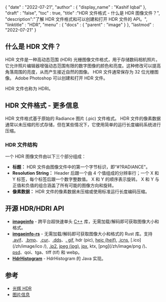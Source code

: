 {
  "date" : "2022-07-21",
  "author" : {
    "display_name" : "Kashif Iqbal"
},
  "draft" : "false",
  "toc" : true,
  "title" :"HDR 文件格式 - 什么是 HDR 图像文件？",
  "description":"了解 HDR 文件格式和可以创建和打开 HDR 文件的 API。",
  "linktitle" : "HDR",
  "menu" : {
    "docs" : {
      "parent" : "image"
}
},
  "lastmod" : "2022-07-21"
}

## 什么是 HDR 文件？

HDR 文件是一种高动态范围 (HDR) 光栅图像文件格式，用于存储数码相机照片。它允许照片编辑器增强动态范围有限的数字图像的颜色和亮度。这种修改可以提高角落周围的亮度，从而产生接近自然的图像。 HDR 文件通常保存为 32 位光栅图像。 Adobe Photoshop 可以创建和打开 HDR 文件。

HDR 文件也称为 HDRI。

## HDR 文件格式 - 更多信息

HDR 文件格式基于原始的 Radiance 图片 (.pic) 文件格式。 HDR 文件的像素数据通常以未压缩的形式存储，但在某些情况下，它使用简单的运行长度编码系统进行压缩。

### HDR 文件结构

一个 HDR 图像文件由以下三个部分组成：

* **标题：** HDR 文件由图像文件中的第一个字节标识，即“#?RADIANCE"。
* **Resolution String：** Header 后跟一个由 4 个值组成的分辨率行；一个 X 和 Y 标签，每个标签后跟一个数字整数值。 X 和 Y 的顺序表示旋转。 X 和 Y 与正值和负值的组合涵盖了所有可能的图像方向和旋转。
* **像素数据：** HDR 文件的像素数据未压缩或使用标准运行长度编码压缩。

## 开源 HDR/HDRI API

* **[imageinfo](https://github.com/xiaozhuai/imageinfo)** - 跨平台超快速单头 [C++](/zh/programming/cpp/) 库，无需加载/解码即可获取图像大小和格式。
* **[imgaeinfo-rs](https://github.com/xiaozhuai/imageinfo-rs)** - 无需加载/解码即可获取图像大小和格式的 Rust 库。支持 [.avif](/zh/image/avif/)、[.bmp](/zh/image/bmp/)、[.cur](/zh/image/cur/)、[.dds](/zh/image/dds/)、[. gif](/zh/image/gif/), hdr (pic), [heic (heif)](/zh/image/heic/), [.icns](/zh/image/icns/), [.ico](/zh/image/ico /), [.jp2](/zh/image/jp2/), [jpeg (jpg)](/zh/image/jpeg/), [jpx](/zh/image/jpx/), ktx, [png](/zh/image/png /)、[psd](/zh/image/psd/)、qoi、tga、tiff (tif) 和 webp。
* **[HdrHistogram](https://github.com/HdrHistogram/HdrHistogram)** - HdrHistogram 的 Java 实现。

## 参考

* [光辉 HDR](http://paulbourke.net/dataformats/pic/)
* [图片信息](https://github.com/xiaozhuai/imageinfo )

